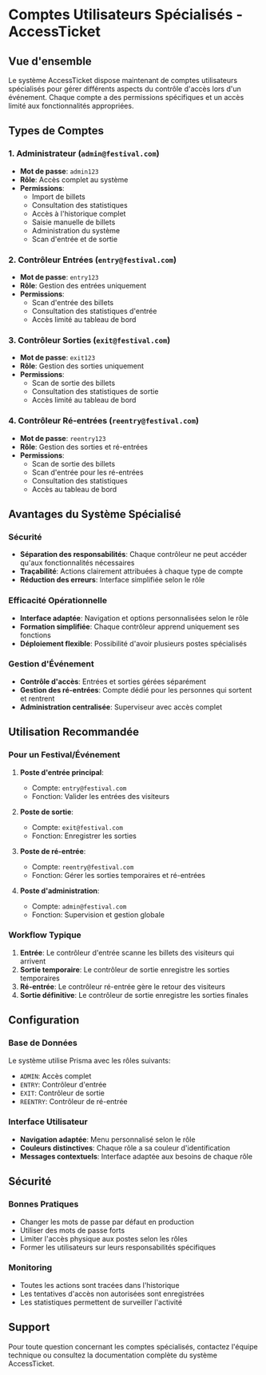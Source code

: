 # Comptes Utilisateurs Spécialisés - AccessTicket

## Vue d'ensemble

Le système AccessTicket dispose maintenant de comptes utilisateurs spécialisés pour gérer différents aspects du contrôle d'accès lors d'un événement. Chaque compte a des permissions spécifiques et un accès limité aux fonctionnalités appropriées.

## Types de Comptes

### 1. Administrateur (`admin@festival.com`)
- **Mot de passe**: `admin123`
- **Rôle**: Accès complet au système
- **Permissions**:
  - Import de billets
  - Consultation des statistiques
  - Accès à l'historique complet
  - Saisie manuelle de billets
  - Administration du système
  - Scan d'entrée et de sortie

### 2. Contrôleur Entrées (`entry@festival.com`)
- **Mot de passe**: `entry123`
- **Rôle**: Gestion des entrées uniquement
- **Permissions**:
  - Scan d'entrée des billets
  - Consultation des statistiques d'entrée
  - Accès limité au tableau de bord

### 3. Contrôleur Sorties (`exit@festival.com`)
- **Mot de passe**: `exit123`
- **Rôle**: Gestion des sorties uniquement
- **Permissions**:
  - Scan de sortie des billets
  - Consultation des statistiques de sortie
  - Accès limité au tableau de bord

### 4. Contrôleur Ré-entrées (`reentry@festival.com`)
- **Mot de passe**: `reentry123`
- **Rôle**: Gestion des sorties et ré-entrées
- **Permissions**:
  - Scan de sortie des billets
  - Scan d'entrée pour les ré-entrées
  - Consultation des statistiques
  - Accès au tableau de bord

## Avantages du Système Spécialisé

### Sécurité
- **Séparation des responsabilités**: Chaque contrôleur ne peut accéder qu'aux fonctionnalités nécessaires
- **Traçabilité**: Actions clairement attribuées à chaque type de compte
- **Réduction des erreurs**: Interface simplifiée selon le rôle

### Efficacité Opérationnelle
- **Interface adaptée**: Navigation et options personnalisées selon le rôle
- **Formation simplifiée**: Chaque contrôleur apprend uniquement ses fonctions
- **Déploiement flexible**: Possibilité d'avoir plusieurs postes spécialisés

### Gestion d'Événement
- **Contrôle d'accès**: Entrées et sorties gérées séparément
- **Gestion des ré-entrées**: Compte dédié pour les personnes qui sortent et rentrent
- **Administration centralisée**: Superviseur avec accès complet

## Utilisation Recommandée

### Pour un Festival/Événement

1. **Poste d'entrée principal**:
   - Compte: `entry@festival.com`
   - Fonction: Valider les entrées des visiteurs

2. **Poste de sortie**:
   - Compte: `exit@festival.com`
   - Fonction: Enregistrer les sorties

3. **Poste de ré-entrée**:
   - Compte: `reentry@festival.com`
   - Fonction: Gérer les sorties temporaires et ré-entrées

4. **Poste d'administration**:
   - Compte: `admin@festival.com`
   - Fonction: Supervision et gestion globale

### Workflow Typique

1. **Entrée**: Le contrôleur d'entrée scanne les billets des visiteurs qui arrivent
2. **Sortie temporaire**: Le contrôleur de sortie enregistre les sorties temporaires
3. **Ré-entrée**: Le contrôleur ré-entrée gère le retour des visiteurs
4. **Sortie définitive**: Le contrôleur de sortie enregistre les sorties finales

## Configuration

### Base de Données
Le système utilise Prisma avec les rôles suivants:
- `ADMIN`: Accès complet
- `ENTRY`: Contrôleur d'entrée
- `EXIT`: Contrôleur de sortie
- `REENTRY`: Contrôleur de ré-entrée

### Interface Utilisateur
- **Navigation adaptée**: Menu personnalisé selon le rôle
- **Couleurs distinctives**: Chaque rôle a sa couleur d'identification
- **Messages contextuels**: Interface adaptée aux besoins de chaque rôle

## Sécurité

### Bonnes Pratiques
- Changer les mots de passe par défaut en production
- Utiliser des mots de passe forts
- Limiter l'accès physique aux postes selon les rôles
- Former les utilisateurs sur leurs responsabilités spécifiques

### Monitoring
- Toutes les actions sont tracées dans l'historique
- Les tentatives d'accès non autorisées sont enregistrées
- Les statistiques permettent de surveiller l'activité

## Support

Pour toute question concernant les comptes spécialisés, contactez l'équipe technique ou consultez la documentation complète du système AccessTicket. 